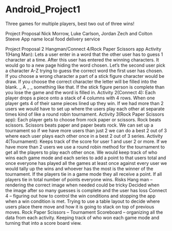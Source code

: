 # Android_Project1
Three games for multiple players, best two out of three wins!

Project Proposal 
Nick Morrow, Luke Carlson, Jordan Zech and Colton Steeve
App name local food delivery service

Project Proposal 2
Hangman/Connect 4/Rock Paper Scissors app
Activity 1(Hang Man): Lets a user enter in a word that the other user has to guess 1 character at a time. After this user has entered the winning characters. It would go to a new page hiding the word chosen. Let’s the second user pick a character A-Z trying to guess the correct word the first user has chosen. If you choose a wrong character a part of a stick figure character would be draw. If you choose the correct character the letter will be filled into the blank. _ A _ _ something like that. If the stick figure person is complete than you lose the game and the word is filled in.
Activity 2(Connect 4): Each player drops a piece onto a stack of 4 columns with 4 rows. When one player gets 4 of their same pieces lined up they win. If we had more than 2 users we would have to set up where the users play each other at separate times kind of like a round robin tournament.
Activity 3(Rock Paper Scissors app): Each player gets to choose from rock paper or scissors. Rock beats scissors. Scissors beats paper and paper beats rock. We can set up a tournament so if we have more users than just 2 we can do a best 2 out of 3 where each user plays each other once in a best 2 out of 3 series.	
 Activity 4(Tournament): Keeps track of the score for user 1 and user 2 or more. If we have more than 2 users we use a round robin method for the tournament to get all the players to play each other once. We would keep track of who wins each game mode and each series to add a point to that users total and once everyone has played all the games at least once against every user we would tally up the wins and whoever has the most is the winner of the tournament. If the players tie in a game mode they all receive a point. If all players tie in total number of points everyone wins.
Risks
Hang man – rendering the correct image when needed could be tricky
	Decided when the image after so many guesses is complete and the user has loss
Connect 4 – figuring out how to control the win conditions and stopping the app when a win condition is met. Trying to use a table layout to decide where users place there move and how it is going to stack on top of previous moves.
Rock Paper Scissors – 
Tournament Scoreboard – organizing all the data from each activity. Keeping track of who won each game mode and turning that into a score board view. 

